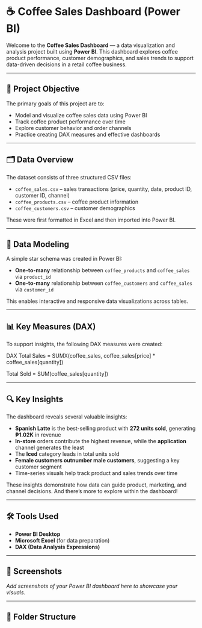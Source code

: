 # ☕ Coffee Sales Dashboard (Power BI)

Welcome to the **Coffee Sales Dashboard** — a data visualization and analysis project built using **Power BI**. This dashboard explores coffee product performance, customer demographics, and sales trends to support data-driven decisions in a retail coffee business.

---

## 📌 Project Objective

The primary goals of this project are to:

- Model and visualize coffee sales data using Power BI  
- Track coffee product performance over time  
- Explore customer behavior and order channels  
- Practice creating DAX measures and effective dashboards  

---

## 🗂️ Data Overview

The dataset consists of three structured CSV files:

- `coffee_sales.csv` – sales transactions (price, quantity, date, product ID, customer ID, channel)  
- `coffee_products.csv` – coffee product information  
- `coffee_customers.csv` – customer demographics  

These were first formatted in Excel and then imported into Power BI.

---

## 🧩 Data Modeling

A simple star schema was created in Power BI:

- **One-to-many** relationship between `coffee_products` and `coffee_sales` via `product_id`  
- **One-to-many** relationship between `coffee_customers` and `coffee_sales` via `customer_id`

This enables interactive and responsive data visualizations across tables.

---

## 📊 Key Measures (DAX)

To support insights, the following DAX measures were created:

DAX
Total Sales = SUMX(coffee_sales, coffee_sales[price] * coffee_sales[quantity])

Total Sold = SUM(coffee_sales[quantity])

---

## 🔍 Key Insights

The dashboard reveals several valuable insights:

- **Spanish Latte** is the best-selling product with **272 units sold**, generating **₱1.02K** in revenue  
- **In-store** orders contribute the highest revenue, while the **application** channel generates the least  
- The **Iced** category leads in total units sold  
- **Female customers outnumber male customers**, suggesting a key customer segment  
- Time-series visuals help track product and sales trends over time  

These insights demonstrate how data can guide product, marketing, and channel decisions. And there’s more to explore within the dashboard!

---

## 🛠 Tools Used

- **Power BI Desktop**  
- **Microsoft Excel** (for data preparation)  
- **DAX (Data Analysis Expressions)**  

---

## 📎 Screenshots

*Add screenshots of your Power BI dashboard here to showcase your visuals.*

---

## 📁 Folder Structure




